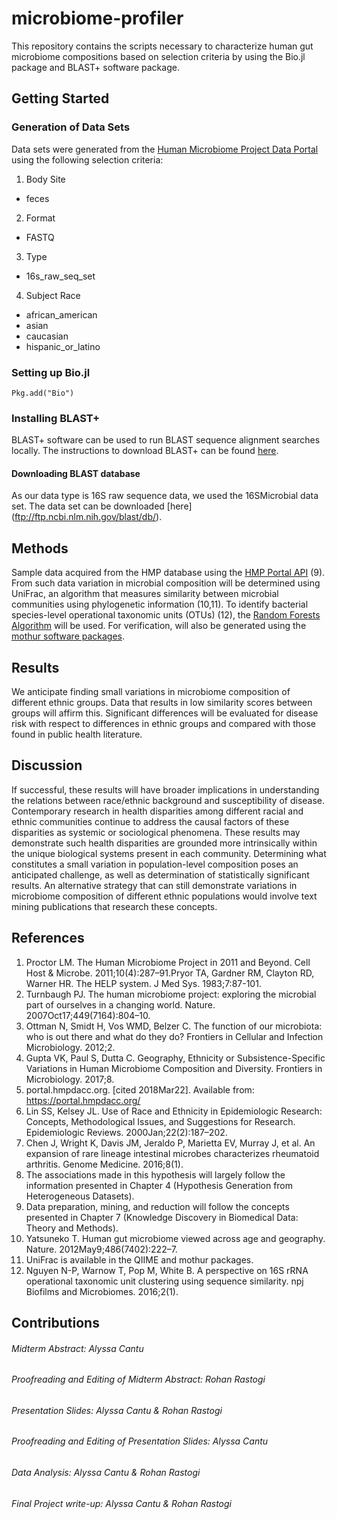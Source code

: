 # microbiome-profiler
This repository contains the scripts necessary to characterize human gut microbiome compositions based on selection criteria by using the Bio.jl package and BLAST+ software package.  

## Getting Started
### Generation of Data Sets
Data sets were generated from the [Human Microbiome Project Data Portal](https://portal.hmpdacc.org/) using the following selection criteria:
1. Body Site
- feces
2. Format
- FASTQ
3. Type
- 16s_raw_seq_set
4. Subject Race
- african_american
- asian
- caucasian
- hispanic_or_latino

### Setting up Bio.jl 
```{Julia}
Pkg.add("Bio")
```
### Installing BLAST+
BLAST+ software can be used to run BLAST sequence alignment searches locally. The instructions to download BLAST+ can be found [here](https://www.ncbi.nlm.nih.gov/books/NBK279671/).

#### Downloading BLAST database
As our data type is 16S raw sequence data, we used the 16SMicrobial data set. The data set can be downloaded [here] (ftp://ftp.ncbi.nlm.nih.gov/blast/db/). 

## Methods
Sample data acquired from the HMP database using the [HMP Portal API](https://github.com/jmatsumura/ihmp_portal_api) (9). From such data variation in microbial composition will be determined using UniFrac, an algorithm that measures similarity between microbial communities using phylogenetic information (10,11). To identify bacterial species-level operational taxonomic units (OTUs) (12), the [Random Forests Algorithm](https://github.com/bicycle1885/RandomForests.jl) will be used. For verification, will also be generated using the [mothur software packages](https://mothur.org/wiki/Main_Page).

## Results
We anticipate finding small variations in microbiome composition of different ethnic groups. Data that results in low similarity scores between groups will affirm this. Significant differences will be evaluated for disease risk with respect to differences in ethnic groups and compared with those found in public health literature.

## Discussion
If successful, these results will have broader implications in understanding the relations between race/ethnic background and susceptibility of disease. Contemporary research in health disparities among different racial and ethnic communities continue to address the causal factors of these disparities as systemic or sociological phenomena. These results may demonstrate such health disparities are grounded more intrinsically within the unique biological systems present in each community. Determining what constitutes a small variation in population-level composition poses an anticipated challenge, as well as determination of statistically significant results. An alternative strategy that can still demonstrate variations in microbiome composition of different ethnic populations would involve text mining publications that research these concepts.

## References
1. Proctor LM. The Human Microbiome Project in 2011 and Beyond. Cell Host & Microbe. 2011;10(4):287–91.Pryor TA, Gardner RM, Clayton RD, Warner HR. The HELP system. J Med Sys. 1983;7:87-101.
2. Turnbaugh PJ. The human microbiome project: exploring the microbial part of ourselves in a changing world. Nature. 2007Oct17;449(7164):804–10.
3. Ottman N, Smidt H, Vos WMD, Belzer C. The function of our microbiota: who is out there and what do they do? Frontiers in Cellular and Infection Microbiology. 2012;2.
4. Gupta VK, Paul S, Dutta C. Geography, Ethnicity or Subsistence-Specific Variations in Human Microbiome Composition and Diversity. Frontiers in Microbiology. 2017;8.
5. portal.hmpdacc.org. [cited 2018Mar22]. Available from: https://portal.hmpdacc.org/
6. Lin SS, Kelsey JL. Use of Race and Ethnicity in Epidemiologic Research: Concepts, Methodological Issues, and Suggestions for Research. Epidemiologic Reviews. 2000Jan;22(2):187–202.
7. Chen J, Wright K, Davis JM, Jeraldo P, Marietta EV, Murray J, et al. An expansion of rare lineage intestinal microbes characterizes rheumatoid arthritis. Genome Medicine. 2016;8(1).
8. The associations made in this hypothesis will largely follow the information presented in Chapter 4 (Hypothesis Generation from Heterogeneous Datasets). 
9. Data preparation, mining, and reduction will follow the concepts presented in Chapter 7 (Knowledge Discovery in Biomedical Data: Theory and Methods).
10. Yatsuneko T. Human gut microbiome viewed across age and geography. Nature. 2012May9;486(7402):222–7.
11. UniFrac is available in the QIIME and mothur packages.
12. Nguyen N-P, Warnow T, Pop M, White B. A perspective on 16S rRNA operational taxonomic unit clustering using sequence similarity. npj Biofilms and Microbiomes. 2016;2(1).

## Contributions
###### Midterm Abstract: Alyssa Cantu
###### Proofreading and Editing of Midterm Abstract: Rohan Rastogi
###### Presentation Slides: Alyssa Cantu & Rohan Rastogi
###### Proofreading and Editing of Presentation Slides: Alyssa Cantu
###### Data Analysis: Alyssa Cantu & Rohan Rastogi
###### Final Project write-up: Alyssa Cantu & Rohan Rastogi
